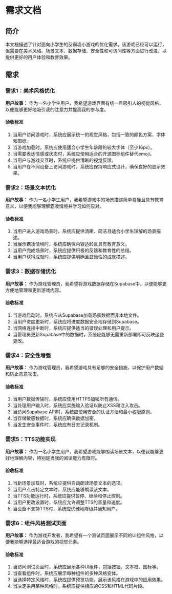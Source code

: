# 需求文档

## 简介

本文档描述了针对面向小学生的反霸凌小游戏的优化需求。该游戏已经可以运行，但需要在美术风格、场景文本、数据存储、安全性和可访问性等方面进行改进，以提供更好的用户体验和教育效果。

## 需求

### 需求1：美术风格优化

**用户故事：** 作为一名小学生用户，我希望游戏界面有统一且吸引人的视觉风格，以便能够更好地吸引我的注意力并提高我的参与度。

#### 验收标准

1. 当用户访问游戏时，系统应展示统一的视觉风格，包括一致的颜色方案、字体和图标。
2. 当游戏加载时，系统应使用适合小学生年龄段的较大字体（至少16px）。
3. 当需要表达情感或状态时，系统应使用适合的开源图标组件替代emoji。
4. 当用户与游戏交互时，系统应提供清晰的视觉反馈。
5. 当用户在不同设备上访问游戏时，系统应保持响应式设计，确保良好的显示效果。

### 需求2：场景文本优化

**用户故事：** 作为一名小学生用户，我希望游戏中的场景描述简单易懂且具有教育意义，以便我能够理解霸凌情境并学习如何应对。

#### 验收标准

1. 当用户进入游戏场景时，系统应提供清晰、简洁且适合小学生理解的场景描述。
2. 当展示霸凌情境时，系统应确保内容适龄且具有教育意义。
3. 当用户完成场景时，系统应提供积极的反馈和教育性的总结。
4. 当用户获得成就时，系统应提供明确且鼓励性的成就描述。

### 需求3：数据存储优化

**用户故事：** 作为游戏管理员，我希望将游戏数据存储在Supabase中，以便能够更方便地管理和更新游戏内容。

#### 验收标准

1. 当游戏启动时，系统应从Supabase加载场景数据而非本地文件。
2. 当用户进度更新时，系统应将进度数据安全地存储到Supabase。
3. 当网络连接中断时，系统应提供适当的错误处理和用户提示。
4. 当管理员更新Supabase中的数据时，系统应能够无需重新部署即可反映这些更改。

### 需求4：安全性增强

**用户故事：** 作为游戏管理员，我希望游戏具有足够的安全措施，以保护用户数据和防止恶意攻击。

#### 验收标准

1. 当用户数据传输时，系统应使用HTTPS加密所有通信。
2. 当处理用户输入时，系统应实施输入验证以防止XSS和注入攻击。
3. 当访问Supabase API时，系统应使用安全的认证方法和最小权限原则。
4. 当存储敏感数据时，系统应确保数据加密。
5. 当发生安全事件时，系统应有日志记录机制。

### 需求5：TTS功能实现

**用户故事：** 作为一名小学生用户，我希望游戏能够朗读场景文本，以便我能够更好地理解内容，特别是当我的阅读能力有限时。

#### 验收标准

1. 当新场景加载时，系统应提供自动朗读场景文本的选项。
2. 当用户点击特定文本时，系统应能够朗读该文本。
3. 当TTS功能运行时，系统应提供暂停、继续和停止控制。
4. 当用户更改设置时，系统应允许调整TTS的音量和速度。
5. 当设备不支持TTS时，系统应优雅地降级并通知用户。

### 需求6：组件风格测试页面

**用户故事：** 作为游戏开发者，我希望有一个测试页面展示不同的UI组件风格，以便我能够选择最适合游戏的视觉元素。

#### 验收标准

1. 当访问测试页面时，系统应展示各种UI组件，包括按钮、文本框、图标等。
2. 当查看组件时，系统应展示每种组件的多种风格变体。
3. 当选择特定风格时，系统应提供预览功能，展示该风格在游戏中的应用效果。
4. 当决定采用某种风格时，系统应提供相应的CSS和HTML代码片段。